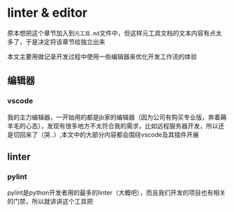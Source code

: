 # linter & editor
原本想把这个章节加入到`元工具.md`文件中，但这样元工具文档的文本内容有点太多了，于是决定将该章节给独立出来

本文主要用做记录开发过程中使用一些编辑器来优化开发工作流的体验

## 编辑器

### vscode
我的主力编辑器，一开始用的都是jb家的编辑器（因为公司有购买专业版，奔着薅羊毛的心态），发现有很多地方不太符合我的需求，比如远程服务器开发，所以还是切回来了（哭..）,本文中的大部分内容都会围绕vscode及其插件开展


## linter

### pylint
pylint是python开发者用的最多的linter（大概吧），而且我们开发的项目也有相关的门禁，所以就讲讲这个工具把
